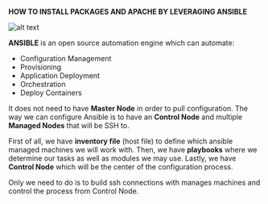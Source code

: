    ****HOW TO INSTALL PACKAGES AND APACHE BY LEVERAGING ANSIBLE****

![alt text](https://github.com/tanersa/ansible/blob/feature/ansible-install/Ansible-8.png)


   **ANSIBLE** is an open source automation engine which can automate:
   
   -  Configuration Management
   -  Provisioning
   -  Application Deployment
   -  Orchestration
   -  Deploy Containers


   It does not need to have **Master Node** in order to pull configuration.
   The way we can configure Ansible is to have an **Control Node** and multiple **Managed Nodes** that will be SSH to.
   
   First of all, we have **inventory file** (host file) to define which ansible managed machines we will work with. Then, we have **playbooks** where we determine our 
   tasks as well as modules we may use. Lastly, we have **Control Node** which will be the center of the configuration process.
   
   Only we need to do is to build ssh connections with manages machines and control the process from Control Node.
   
